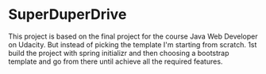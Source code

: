 # SuperDuperDrive
This project is based on the final project for the course Java Web Developer on Udacity.
But instead of picking the template I'm starting from scratch. 
1st build the project with spring initializr and then choosing a bootstrap template and go from there until achieve all the required features.